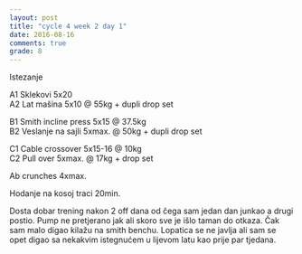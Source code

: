 ```yaml
---
layout: post
title: "cycle 4 week 2 day 1"
date: 2016-08-16
comments: true
grade: 8
---
```


Istezanje

A1 Sklekovi 5x20  
A2 Lat mašina 5x10 @ 55kg + dupli drop set  

B1 Smith incline press 5x15 @ 37.5kg  
B2 Veslanje na sajli 5xmax. @ 50kg + dupli drop set 

C1 Cable crossover 5x15-16 @ 10kg  
C2 Pull over 5xmax. @ 17kg + drop set   

Ab crunches 4xmax.  

Hodanje na kosoj traci 20min.

Dosta dobar trening nakon 2 off dana od čega sam jedan dan junkao a drugi postio. Pump ne pretjerano jak ali skoro sve je išlo taman do otkaza. Čak sam malo digao kilažu na smith benchu. Lopatica se ne javlja ali sam se opet digao sa nekakvim istegnućem u lijevom latu kao prije par tjedana.
